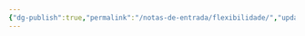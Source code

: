 ```yaml
---
{"dg-publish":true,"permalink":"/notas-de-entrada/flexibilidade/","updated":"2024-02-17T14:24:16.012-03:00"}
---
```


